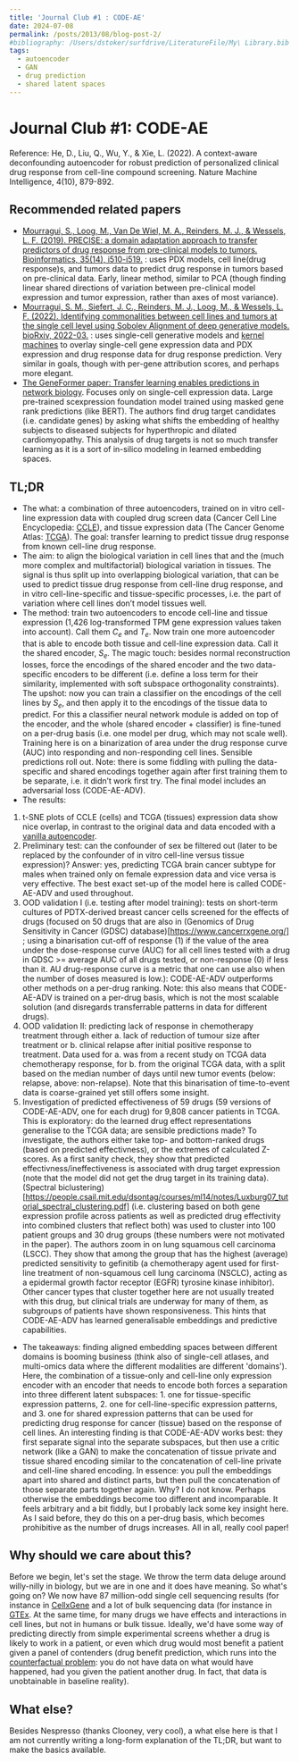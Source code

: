```yaml
---
title: 'Journal Club #1 : CODE-AE'
date: 2024-07-08
permalink: /posts/2013/08/blog-post-2/
#bibliography: /Users/dstoker/surfdrive/LiteratureFile/My\ Library.bib
tags:
  - autoencoder
  - GAN
  - drug prediction
  - shared latent spaces
---
```


# Journal Club #1: CODE-AE

Reference: He, D., Liu, Q., Wu, Y., & Xie, L. (2022). A context-aware deconfounding autoencoder for robust prediction of personalized clinical drug response from cell-line compound screening. Nature Machine Intelligence, 4(10), 879-892.

## Recommended related papers
- [Mourragui, S., Loog, M., Van De Wiel, M. A., Reinders, M. J., & Wessels, L. F. (2019). PRECISE: a domain adaptation approach to transfer predictors of drug response from pre-clinical models to tumors. Bioinformatics, 35(14), i510-i519.](https://academic.oup.com/bioinformatics/article/35/14/i510/5529136?login=true) : uses PDX models, cell line(drug response)s, and tumors data to predict drug response in tumors based on pre-clinical data. Early, linear method, similar to PCA (though finding linear shared directions of variation between pre-clinical model expression and tumor expression, rather than axes of most variance).
- [Mourragui, S. M., Siefert, J. C., Reinders, M. J., Loog, M., & Wessels, L. F. (2022). Identifying commonalities between cell lines and tumors at the single cell level using Sobolev Alignment of deep generative models. bioRxiv, 2022-03.](https://www.biorxiv.org/content/10.1101/2022.03.08.483431v1.abstract) : uses single-cell generative models and [kernel machines](https://www.youtube.com/watch?v=ABOEE3ThPGQ) to overlay single-cell gene expression data and PDX expression and drug response data for drug response prediction. Very similar in goals, though with per-gene attribution scores, and perhaps more elegant. 
- [The GeneFormer paper: Transfer learning enables predictions in network biology](https://www.nature.com/articles/s41586-023-06139-9). Focuses only on single-cell expression data. Large pre-trained scexpression foundation model trained using masked gene rank predictions (like BERT). The authors find drug target candidates (i.e. candidate genes) by asking what shifts the embedding of healthy subjects to diseased subjects for hyperthropic and dilated cardiomyopathy. This analysis of drug targets is not so much transfer learning as it is a sort of in-silico modeling in learned embedding spaces.

## **TL;DR**
* The what: a combination of three autoencoders, trained on in vitro cell-line expression data with coupled drug screen data (Cancer Cell Line Encyclopedia: [CCLE](https://depmap.org/portal/ccle/)), and tissue expression data (The Cancer Genome Atlas: [TCGA](https://www.cancer.gov/ccg/research/genome-sequencing/tcga)). The goal: transfer learning to predict tissue drug response from known cell-line drug response.
* The aim: to align the biological variation in cell lines that and the (much more complex and multifactorial) biological variation in tissues. The signal is thus split up into overlapping biological variation, that can be used to predict tissue drug response from cell-line drug response, and in vitro cell-line-specific and tissue-specific processes, i.e. the part of variation where cell lines don’t model tissues well.
* The method: train two autoencoders to encode cell-line and tissue expression (1,426 log-transformed TPM gene expression values taken into account). Call them $C_e$ and $T_e$. Now train one more autoencoder that is able to encode both tissue and cell-line expression data. Call it the shared encoder, $S_e$. The magic touch: besides normal reconstruction losses, force the encodings of the shared encoder and the two data-specific encoders to be different (i.e. define a loss term for their similarity, implemented with soft subspace orthogonality constraints). The upshot: now you can train a classifier on the encodings of the cell lines by $S_e$, and then apply it to the encodings of the tissue data to predict. For this a classifier neural network module is added on top of the encoder, and the whole (shared encoder + classifier) is fine-tuned on a per-drug basis (i.e. one model per drug, which may not scale well). Training here is on a binarization of area under the drug response curve (AUC) into responding and non-responding cell lines. Sensible predictions roll out. Note: there is some fiddling with pulling the data-specific and shared encodings together again after first training them to be separate, i.e. it didn’t work first try. The final model includes an adversarial loss (CODE-AE-ADV).
* The results: 
1.  t-SNE plots of CCLE (cells) and TCGA (tissues) expression data show nice overlap, in contrast to the original data and data encoded with a [vanilla autoencoder](https://avandekleut.github.io/vae/).
2. Preliminary test: can the confounder of sex be filtered out (later to be replaced by the confounder of in vitro cell-line versus tissue expression)? Answer: yes, predicting TCGA brain cancer subtype for males when trained only on female expression data and vice versa is very effective. The best exact set-up of the model here is called CODE-AE-ADV and used throughout.
3. OOD validation I (i.e. testing after model training):  tests on short-term cultures of PDTX-derived breast cancer cells screened for the effects of drugs (focused on 50 drugs that are also in (Genomics of Drug Sensitivity in Cancer (GDSC) database)[https://www.cancerrxgene.org/] ; using a binarisation cut-off of response (1) if the value of the area under the dose-response curve (AUC) for all cell lines tested with a drug in GDSC >= average AUC of all drugs tested, or non-response (0) if less than it. AU drug-response curve is a metric that one can use also when the number of doses measured is low.): CODE-AE-ADV outperforms other methods on a per-drug ranking. Note: this also means that CODE-AE-ADV is trained on a per-drug basis, which is not the most scalable solution (and disregards transferrable patterns in data for different drugs).
4. OOD validation II: predicting lack of response in chemotherapy treatment through either a. lack of reduction of tumour size after treatment or b. clinical relapse after initial positive response to treatment. Data used for a. was from a recent study on TCGA data chemotherapy response, for b. from the original TCGA data, with a split based on the median number of days until new tumor events (below: relapse, above: non-relapse). Note that this binarisation of time-to-event data is coarse-grained yet still offers some insight.
5. Investigation of predicted effectiveness of 59 drugs (59 versions of CODE-AE-ADV, one for each drug) for 9,808 cancer patients in TCGA. This is exploratory: do the learned drug effect representations generalise to the TCGA data; are sensible predictions made? To investigate, the authors either take top- and bottom-ranked drugs (based on predicted effectivness), or the extremes of calculated Z-scores. As a first sanity check, they show that predicted effectivness/ineffectiveness is associated with drug target expression (note that the model did not get the drug target in its training data). (Spectral biclustering)[https://people.csail.mit.edu/dsontag/courses/ml14/notes/Luxburg07_tutorial_spectral_clustering.pdf] (i.e. clustering based on both gene expression profile across patients as well as predicted drug effectivity into combined clusters that reflect both) was used to cluster into 100 patient groups and 30 drug groups (these numbers were not motivated in the paper). The authors zoom in on lung squamous cell carcinoma (LSCC). They show that among the group that has the highest (average) predicted sensitivity to gefinitib (a chemotherapy agent used for first-line treatment of non-squamous cell lung carcinoma (NSCLC), acting as a epidermal growth factor receptor (EGFR) tyrosine kinase inhibitor). Other cancer types that cluster together here are not usually treated with this drug, but clinical trials are underway for many of them, as subgroups of patients have shown responsiveness. This hints that CODE-AE-ADV has learned generalisable embeddings and predictive capabilities.
* The takeaways: finding aligned embedding spaces between different domains is booming business (think also of single-cell atlases, and multi-omics data where the different modalities are different 'domains'). Here, the combination of a tissue-only and cell-line only expression encoder with an encoder that needs to encode both forces a separation into three different latent subspaces: 1. one for tissue-specific expression patterns, 2. one for cell-line-specific expression patterns, and 3. one for shared expression patterns that can be used for predicting drug response for cancer (tissue) based on the response of cell lines. An interesting finding is that CODE-AE-ADV works best: they first separate signal into the separate subspaces, but then use a critic network (like a GAN) to make the concatenation of tissue private and tissue shared encoding similar to the concatenation of cell-line private and cell-line shared encoding. In essence: you pull the embeddings apart into shared and distinct parts, but then pull the concatenation of those separate parts together again. Why? I do not know. Perhaps otherwise the embeddings become too different and incomparable. It feels arbitrary and a bit fiddly, but I probably lack some key insight here.
As I said before, they do this on a per-drug basis, which becomes prohibitive as the number of drugs increases. All in all, really cool paper!

## Why should we care about this?

Before we begin, let's set the stage. We throw the term data deluge around willy-nilly in biology, but we are in one and it does have meaning. So what's going on? We now have 87 million-odd single cell sequencing results (for instance in [CellxGene](https://cellxgene.cziscience.com/) and a lot of bulk sequencing data (for instance in [GTEx](https://www.gtexportal.org/home/). At the same time, for many drugs we have effects and interactions in cell lines, but not in humans or bulk tissue. Ideally, we'd have some way of predicting directly from simple experimental screens whether a drug is likely to work in a patient, or even which drug would most benefit a patient given a panel of contenders (drug benefit prediction, which runs into the [counterfactual problem](https://www.nature.com/articles/s42256-020-0197-y): you do not have data on what would have happened, had you given the patient another drug. In fact, that data is unobtainable in baseline reality). 

## What else?

Besides Nespresso (thanks Clooney, very cool), a what else here is that I am not currently writing a long-form explanation of the TL;DR, but want to make the basics available.  



